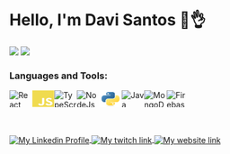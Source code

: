 # Hello, I'm Davi Santos 🙂👌
<p>
  <img height="160em" src="https://github-readme-stats.vercel.app/api?username=BorrachaFox&show_icons=true&theme=dark&include_all_commits=false&count_private=true"/>
  <img height="160em" src="https://github-readme-stats.vercel.app/api/top-langs/?username=BorrachaFox&layout=compact&langs_count=7&theme=dark"/>
</p>

### Languages and Tools:
<div style="display: flex; justify-items: center;">
  <img align="center" alt="React" height="30" width="40" src="https://cdn.jsdelivr.net/gh/devicons/devicon/icons/react/react-original.svg" />
  <img align="center" alt="JavaScript" height="30" width="40" src="https://raw.githubusercontent.com/devicons/devicon/master/icons/javascript/javascript-plain.svg">
  <img align="center" alt="TypeScript" height="30" width="40" src="https://cdn.jsdelivr.net/gh/devicons/devicon/icons/typescript/typescript-original.svg" />
  <img align="center" alt="NodeJs" height="30" width="40" src="https://cdn.jsdelivr.net/gh/devicons/devicon/icons/nodejs/nodejs-original.svg" />
  <img align="center" alt="Python" height="30" width="40" src="https://raw.githubusercontent.com/devicons/devicon/master/icons/python/python-original.svg">
  <img align="center" alt="Java" height="30" width="40" src="https://cdn.jsdelivr.net/gh/devicons/devicon/icons/java/java-original.svg" />
  <img align="center" alt="MongoDB" height="30" width="40" src="https://cdn.jsdelivr.net/gh/devicons/devicon/icons/mongodb/mongodb-plain.svg" />
  <img align="center" alt="Firebase" height="30" width="40" src="https://cdn.jsdelivr.net/gh/devicons/devicon/icons/firebase/firebase-plain.svg" />
</div>
<br><br>
<p>
  <a href="https://www.linkedin.com/in/davisantos04/" target="blank">
    <img align="center" src="https://img.shields.io/badge/LinkedIn-0077B5?style=for-the-badge&logoColor=white" alt="My Linkedin Profile" />
  </a>
  <a href="https://www.twitch.tv/borrachads" target="blank">
    <img align="center" src="https://img.shields.io/badge/Twitch-8e42fe?style=for-the-badge&logoColor=white" alt="My twitch link" />
  </a>
  <a href="https://davisantos.me" target="blank">
    <img align="center" src="https://img.shields.io/badge/Website-4B5043?style=for-the-badge&logoColor=white" alt="My website link" />
  </a>
</p>
